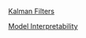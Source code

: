 [Kalman Filters](https://www.bzarg.com/p/how-a-kalman-filter-works-in-pictures/)

[Model Interpretability](https://christophm.github.io/interpretable-ml-book/intro.html)
